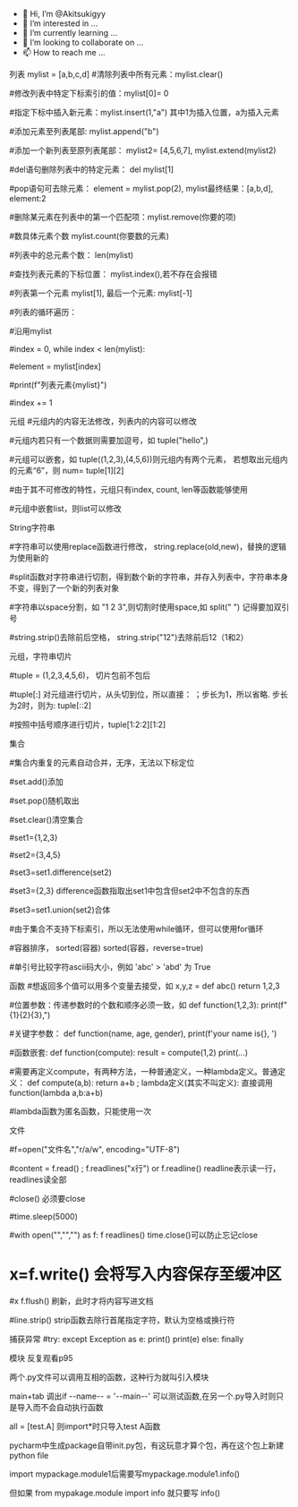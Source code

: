 - 👋 Hi, I’m @Akitsukigyy
- 👀 I’m interested in ...
- 🌱 I’m currently learning ...
- 💞️ I’m looking to collaborate on ...
- 📫 How to reach me ...

<!---
Akitsukigyy/Akitsukigyy is a ✨ special ✨ repository because its `README.md` (this file) appears on your GitHub profile.
You can click the Preview link to take a look at your changes.
--->


列表
mylist = [a,b,c,d]
#清除列表中所有元素：mylist.clear()

#修改列表中特定下标索引的值：mylist[0]= 0

#指定下标中插入新元素：mylist.insert(1,"a") 其中1为插入位置，a为插入元素

#添加元素至列表尾部: mylist.append("b")

#添加一个新列表至原列表尾部： mylist2= [4,5,6,7],       mylist.extend(mylist2)

#del语句删除列表中的特定元素： del mylist[1]

#pop语句可去除元素： element = mylist.pop(2), mylist最终结果：[a,b,d], element:2

#删除某元素在列表中的第一个匹配项：mylist.remove(你要的项)

#数具体元素个数 mylist.count(你要数的元素)

#列表中的总元素个数： len(mylist)

#查找列表元素的下标位置： mylist.index(),若不存在会报错

#列表第一个元素 mylist[1], 最后一个元素: mylist[-1]

#列表的循环遍历：

#沿用mylist

#index = 0, while index < len(mylist):

#element = mylist[index]

#print(f"列表元素{mylist}")

#index += 1

元组
#元组内的内容无法修改，列表内的内容可以修改

#元组内若只有一个数据则需要加逗号，如 tuple("hello",)

#元组可以嵌套，如 tuple((1,2,3),(4,5,6))则元组内有两个元素， 若想取出元组内的元素“6”，则 num= tuple[1][2]

#由于其不可修改的特性，元组只有index, count, len等函数能够使用

#元组中嵌套list，则list可以修改

String字符串

#字符串可以使用replace函数进行修改， string.replace(old,new)，替换的逻辑为使用新的

#split函数对字符串进行切割，得到数个新的字符串，并存入列表中，字符串本身不变，得到了一个新的列表对象

#字符串以space分割，如 "1 2 3",则切割时使用space,如 split(" ") 记得要加双引号

#string.strip()去除前后空格， string.strip("12")去除前后12（1和2）

元组，字符串切片

#tuple = (1,2,3,4,5,6)， 切片包前不包后

#tuple[:] 对元组进行切片，从头切到位，所以直接：  ；步长为1，所以省略. 步长为2时，则为: tuple[::2]

#按照中括号顺序进行切片，tuple[1:2:2][1:2]

集合

#集合内重复的元素自动合并，无序，无法以下标定位

#set.add()添加

#set.pop()随机取出

#set.clear()清空集合

#set1={1,2,3}

#set2={3,4,5}

#set3=set1.difference(set2)

#set3={2,3} difference函数指取出set1中包含但set2中不包含的东西

#set3=set1.union(set2)合体

#由于集合不支持下标索引，所以无法使用while循环，但可以使用for循环

#容器排序， sorted(容器) sorted(容器，reverse=true)

#单引号比较字符ascii码大小，例如 'abc' > 'abd' 为 True


函数
#想返回多个值可以用多个变量去接受，如 x,y,z = def abc() return 1,2,3

#位置参数：传递参数时的个数和顺序必须一致，如 def function(1,2,3): print(f"{1}{2}{3},")

#关键字参数： def function(name, age, gender), print(f'your name is{}, ')

#函数嵌套: def function(compute): result = compute(1,2) print(...)

#需要再定义compute，有两种方法，一种普通定义，一种lambda定义。普通定义： def compute(a,b): return a+b ; lambda定义(其实不叫定义): 直接调用 function(lambda a,b:a+b)

#lambda函数为匿名函数，只能使用一次

文件

#f=open("文件名","r/a/w", encoding="UTF-8")

#content = f.read()  ; f.readlines("x行") or f.readline() readline表示读一行，readlines读全部

#close() 必须要close

#time.sleep(5000)

#with open("","","") as f: f readlines()   time.close()可以防止忘记close

# x=f.write() 会将写入内容保存至缓冲区

#x f.flush() 刷新，此时才将内容写进文档

#line.strip() strip函数去除行首尾指定字符，默认为空格或换行符

捕获异常
#try:     except Exception as e: print()   print(e)  else:  finally


模块  反复观看p95

两个.py文件可以调用互相的函数，这种行为就叫引入模块

main+tab 调出if --name-- = '--main--' 可以测试函数,在另一个.py导入时则只是导入而不会自动执行函数

all = [test.A] 则import*时只导入test A函数

pycharm中生成package自带init.py包，有这玩意才算个包，再在这个包上新建python file

import mypackage.module1后需要写mypackage.module1.info()

但如果 from mypakage.module import info 就只要写 info()



